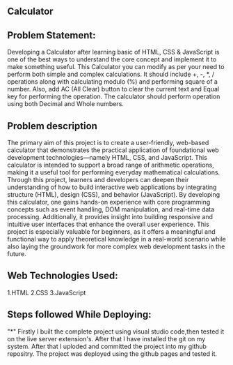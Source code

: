 ## Calculator

## Problem Statement:

Developing a Calculator after learning basic of HTML, CSS & JavaScript is one of the best
ways to understand the core concept and implement it to make something useful.
This Calculator you can modify as per your need to perform both simple and complex
calculations. It should include +, -, *, / operations along with calculating modulo (%) and
performing square of a number. Also, add AC (All Clear) button to clear the current text
and Equal key for performing the operation. The calculator should perform operation
using both Decimal and Whole numbers.

## Problem description

The primary aim of this project is to create a user-friendly, web-based calculator that demonstrates the practical application of foundational web development technologies—namely HTML, CSS, and JavaScript. This calculator is intended to support a broad range of arithmetic operations, making it a useful tool for performing everyday mathematical calculations. Through this project, learners and developers can deepen their understanding of how to build interactive web applications by integrating structure (HTML), design (CSS), and behavior (JavaScript).
By developing this calculator, one gains hands-on experience with core programming concepts such as event handling, DOM manipulation, and real-time data processing. Additionally, it provides insight into building responsive and intuitive user interfaces that enhance the overall user experience. This project is especially valuable for beginners, as it offers a meaningful and functional way to apply theoretical knowledge in a real-world scenario while also laying the groundwork for more complex web development tasks in the future.

## Web Technologies Used:

1.HTML
2.CSS
3.JavaScript

## Steps followed While Deploying:

"*" Firstly I built the complete project using visual studio code,then tested it on the live server extension's.
After that I have installed the git on my system.
After that I uploded and committed the project into my github repositry.
The project was deployed using the github pages and tested it.

